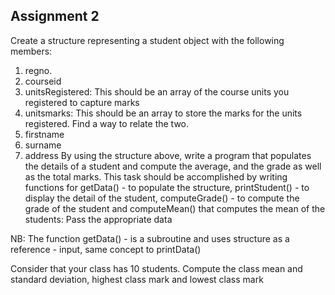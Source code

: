 ## Assignment 2 ##
Create a structure representing a student object with the following members:
1. regno.
2. courseid
3. unitsRegistered: This should be an array of the course units you registered to capture marks
4. unitsmarks: This should be an array to store the marks for the units registered. Find a way to relate the two.
5. firstname
6. surname
7. address
By using the structure above, write a program that populates the details of a student and compute the average, and the grade as well as the total marks. This task should be accomplished by writing functions for getData() - to populate the structure, printStudent() - to display the detail of the student, computeGrade() - to compute the grade of the student and computeMean() that computes the mean of the students: Pass the appropriate data

NB: The function getData() - is a subroutine and uses structure as a reference - input, same concept to printData()

Consider that your class has 10 students. Compute the class mean and standard deviation, highest class mark and lowest class mark
